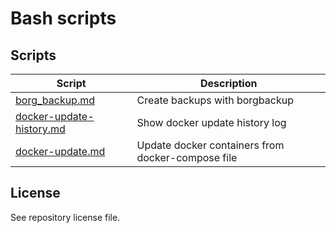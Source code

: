 # Bash scripts

## Scripts
<table>
  <thead>
    <tr>
      <th>Script</th>
      <th>Description</th>
    </tr>
  </thead>
  <tbody>
    <tr>
      <td><a href="borg_backup.sh">borg_backup.md</a></td>
      <td>Create backups with borgbackup</td>
    </tr>
    <tr>
      <td><a href="docker-update-history.sh">docker-update-history.md</a></td>
      <td>Show docker update history log</td>
    </tr>
    <tr>
      <td><a href="docker-update.sh">docker-update.md</a></td>
      <td>Update docker containers from docker-compose file</td>
    </tr>
  </tbody>
</table>

## License
See repository license file.
